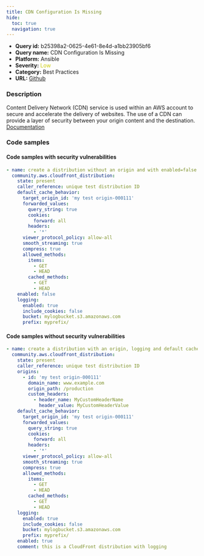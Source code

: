 ```yaml
---
title: CDN Configuration Is Missing
hide:
  toc: true
  navigation: true
---
```


<style>
  .highlight .hll {
    background-color: #ff171742;
  }
  .md-content {
    max-width: 1100px;
    margin: 0 auto;
  }
</style>

-   **Query id:** b25398a2-0625-4e61-8e4d-a1bb23905bf6
-   **Query name:** CDN Configuration Is Missing
-   **Platform:** Ansible
-   **Severity:** <span style="color:#CC0">Low</span>
-   **Category:** Best Practices
-   **URL:** [Github](https://github.com/Checkmarx/kics/tree/master/assets/queries/ansible/aws/cdn_configuration_is_missing)

### Description
Content Delivery Network (CDN) service is used within an AWS account to secure and accelerate the delivery of websites. The use of a CDN can provide a layer of security between your origin content and the destination.<br>
[Documentation](https://docs.ansible.com/ansible/latest/collections/community/aws/cloudfront_distribution_module.html)

### Code samples
#### Code samples with security vulnerabilities
```yaml title="Postitive test num. 1 - yaml file" hl_lines="2 23"
- name: create a distribution without an origin and with enabled=false
  community.aws.cloudfront_distribution:
    state: present
    caller_reference: unique test distribution ID
    default_cache_behavior:
      target_origin_id: 'my test origin-000111'
      forwarded_values:
        query_string: true
        cookies:
          forward: all
        headers:
          - '*'
      viewer_protocol_policy: allow-all
      smooth_streaming: true
      compress: true
      allowed_methods:
        items:
          - GET
          - HEAD
        cached_methods:
          - GET
          - HEAD
    enabled: false
    logging:
      enabled: true
      include_cookies: false
      bucket: mylogbucket.s3.amazonaws.com
      prefix: myprefix/

```


#### Code samples without security vulnerabilities
```yaml title="Negative test num. 1 - yaml file"
- name: create a distribution with an origin, logging and default cache behavior
  community.aws.cloudfront_distribution:
    state: present
    caller_reference: unique test distribution ID
    origins:
      - id: 'my test origin-000111'
        domain_name: www.example.com
        origin_path: /production
        custom_headers:
          - header_name: MyCustomHeaderName
            header_value: MyCustomHeaderValue
    default_cache_behavior:
      target_origin_id: 'my test origin-000111'
      forwarded_values:
        query_string: true
        cookies:
          forward: all
        headers:
          - '*'
      viewer_protocol_policy: allow-all
      smooth_streaming: true
      compress: true
      allowed_methods:
        items:
          - GET
          - HEAD
        cached_methods:
          - GET
          - HEAD
    logging:
      enabled: true
      include_cookies: false
      bucket: mylogbucket.s3.amazonaws.com
      prefix: myprefix/
    enabled: true
    comment: this is a CloudFront distribution with logging

```
